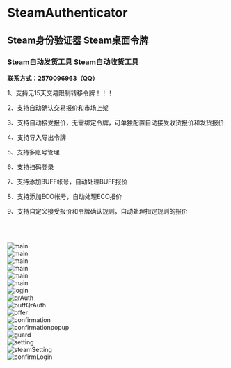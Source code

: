 # SteamAuthenticator
## Steam身份验证器 Steam桌面令牌
### Steam自动发货工具 Steam自动收货工具

<div>
<p><strong>联系方式：2570096963（QQ）</strong></p>
</div>

<p>1、支持无15天交易限制转移令牌！！！</p>
<p>2、支持自动确认交易报价和市场上架</p>
<p>3、支持自动接受报价，无需绑定令牌，可单独配置自动接受收货报价和发货报价</p>
<p>4、支持导入导出令牌</p>
<p>5、支持多账号管理</p>
<p>6、支持扫码登录</p>
<p>7、支持添加BUFF帐号，自动处理BUFF报价</p>
<p>8、支持添加ECO帐号，自动处理ECO报价</p>
<p>9、支持自定义接受报价和令牌确认规则，自动处理指定规则的报价</p>

<br /><br />

![main](images/1_main.png)<br>
![main](images/1_main_menu1.png)<br>
![main](images/1_main_menu2.png)<br>
![main](images/1_main_steam_menu.png)<br>
![main](images/2_main_buff.png)<br>
![main](images/2_main_buff_menu.png)<br>
![login](images/3_login.png)<br>
![qrAuth](images/4_qrAuth.png)<br>
![buffQrAuth](images/5_buffQrAuth.png)<br>
![offer](images/6_offer.png)<br>
![confirmation](images/7_confirmation.png)<br>
![confirmationpopup](images/8_confirmationpopup.png)<br>
![guard](images/9_guard.png)<br>
![setting](images/10_setting.png)<br>
![steamSetting](images/11_steamSetting.png)<br>
![confirmLogin](images/12_confirm_login.png)<br>



